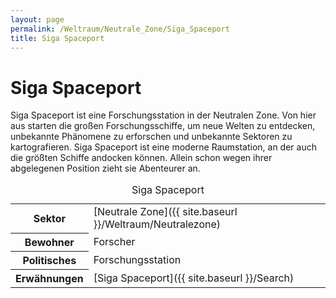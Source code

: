 ```yaml
---
layout: page
permalink: /Weltraum/Neutrale_Zone/Siga_Spaceport
title: Siga Spaceport
---
```


# Siga Spaceport

Siga Spaceport ist eine Forschungsstation in der Neutralen Zone. Von hier aus starten die großen Forschungsschiffe, um neue Welten zu entdecken, unbekannte Phänomene zu erforschen und unbekannte Sektoren zu kartografieren. Siga Spaceport ist eine moderne Raumstation, an der auch die größten Schiffe andocken können. Allein schon wegen ihrer abgelegenen Position zieht sie Abenteurer an.

<aside>
<table data-type="raumstation">
<caption>Siga Spaceport</caption>
<tbody>
<tr><th>Sektor</th><td>[Neutrale Zone]({{ site.baseurl }}/Weltraum/Neutralezone)</td></tr>
<tr><th>Bewohner</th><td>Forscher</td></tr>
<tr><th>Politisches</th><td>Forschungsstation</td></tr>
<tr><th>Erwähnungen</th><td>[Siga Spaceport]({{ site.baseurl }}/Search)</td></tr>
</tbody>
</table>
</aside>
